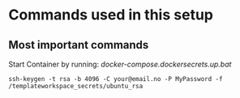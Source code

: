 # Commands used in this setup

## Most important commands

Start Container by running: *docker-compose.dockersecrets.up.bat*

```shell
ssh-keygen -t rsa -b 4096 -C your@email.no -P MyPassword -f /templateworkspace_secrets/ubuntu_rsa
```